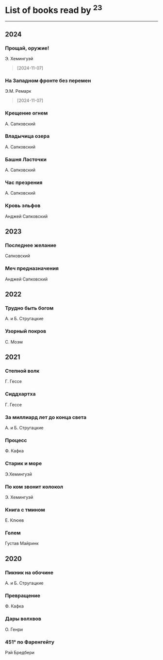 # List of books read by [](https://plus.google.com/u/0/107756383717359753203/)<sup>23</sup>
---

## 2024

### Прощай, оружие!
Э. Хемингуэй
> [2024-11-07] 


### На Западном фронте без перемен
Э.М. Ремарк
> [2024-11-07] 


### Крещение огнем
А. Сапковский


### Владычица озера
А. Сапковский


### Башня Ласточки
А. Сапковский


### Час презрения
А. Сапковский


### Кровь эльфов
Анджей Сапковский



## 2023

### Последнее желание
Сапковский


### Меч предназначения
Анджей Сапковский



## 2022

### Трудно быть богом
А. и Б. Стругацкие


### Узорный покров
С. Моэм



## 2021

### Степной волк
Г. Гессе


### Сиддхартха
Г. Гессе


### За миллиард лет до конца света
А. и Б. Стругацкие


### Процесс
Ф. Кафка


### Старик и море
Э.Хемингуэй


### По ком звонит колокол
Э. Хемингуэй


### Книга с тмином
Е. Клюев


### Голем
Густав Майринк



## 2020

### Пикник на обочине
А. и Б. Стругацкие


### Превращение
Ф. Кафка


### Дары волхвов
О. Генри


### 451° по Фаренгейту
Рэй Бредбери



